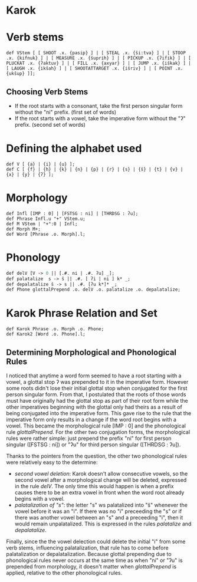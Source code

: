# Karok

# Verb stems
```
def VStem [ [ SHOOT .x. {pasip} ] | [ STEAL .x. {ši:tva} ] | [ STOOP .x. {kifnuk} ] | [ MEASURE .x. {šuprih} ] | [ PICKUP .x. {ʔifik} ] | [ PLUCKAT .x. {ʔaktuv} ] | [ FILL .x. {axyar} ] | [ JUMP .x. {iškak} ] | [ LAUGH .x. {ikšah} ] | [ SHOOTATTARGET .x. {išriv} ] | [ POINT .x. {ukšup} ]];
```

## Choosing Verb Stems
- If the root starts with a consonant, take the first person singular form without the "ni" prefix. (first set of words)
- If the root starts with a vowel, take the imperative form without the "ʔ" prefix. (second set of words)

# Defining the alphabet used
```
def V [ {a} | {i} | {u} ];
def C [ {f} | {h} | {k} | {n} | {p} | {r} | {s} | {š} | {t} | {v} | {x} | {y} | {ʔ} ];
```


# Morphology
```
def Infl [IMP : 0] | [FSTSG : ni] | [THRDSG : ʔu];
def Phrase Infl.u "+" VStem.u;
def M VStem | "+":0 | Infl;
def Morph M+;
def Word [Phrase .o. Morph].l;
```

# Phonology
```def glottalPrepend [..] -> {ʔ} || .#. _ V ;
def delV [V -> 0 || [.#. ni | .#. ʔu] _];
def palatalize  s -> š || .#. [ ʔi | ni ] k* _;
def depalatalize š -> s || .#. [ʔu k*]* _;
def Phone glottalPrepend .o. delV .o. palatalize .o. depalatalize;
```

# Karok Phrase Relation and Set
```
def Karok Phrase .o. Morph .o. Phone;
def Karok2 [Word .o. Phone].l;
```

## Determining Morphological and Phonological Rules
I noticed that anytime a word form seemed to have a root starting with a vowel, a glottal stop ʔ was prepended to it in the imperative form. However some roots didn't lose their initial glottal stop when conjugated for the first person singular form. From that, I postulated that the roots of those words must have originally had the glottal stop as part of their root form while the other imperatives beginning with the glottal only had theirs as a result of being conjugated into the imperative form. This gave rise to the rule that the imperative form only results in a change if the word root begins with a vowel. This became the morphological rule [IMP : 0] and the phonological rule _glottalPrepend_.  For the other two conjugation forms, the morphological rules were rather simple: just prepend the prefix "ni" for first person singular ([FSTSG : ni]) or "ʔu" for third person singular ([THRDSG : ʔu]).

Thanks to the pointers from the question, the other two phonological rules were relatively easy to the determine: 
- _second vowel deletion_: Karok doesn't allow consecutive vowels, so the second vowel after a morphological change will be deleted, expressed in the rule _delV_. The only time this would happen is when a prefix causes there to be an extra vowel in front when the word root already begins with a vowel.
- _palatalization of "s"_: the letter "s" ws palatalized into "š" whenever the vowel before it was an "i". If there was no "i" preceeding the "s" or if there was another vowel between an "s" and a preceeding "i", then it would remain unpalatalized. This is expressed in the rules _palatalize_ and _depalatalize_.

Finally, since the the vowel delection could delete the initial "i" from some verb stems, influencing palatalization, that rule has to come before palatalization or depalatalization. Because glottal prepending due to phonological rules never occurs at the same time as when "ni" or "ʔu" is prepended from morphology, it doesn't matter when _glottalPrepend_ is applied, relative to the other phonological rules.
